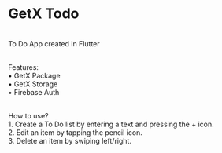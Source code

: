 <h1>GetX Todo</h1>

</br>To Do App created in Flutter

</br>Features:
</br>• GetX Package
</br>• GetX Storage
</br>• Firebase Auth

</br>How to use?
</br>1. Create a To Do list by entering a text and pressing the + icon.
</br>2. Edit an item by tapping the pencil icon.
</br>3. Delete an item by swiping left/right.
